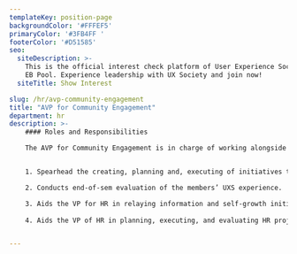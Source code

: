```yaml
---
templateKey: position-page
backgroundColor: '#FFFEF5'
primaryColor: '#3FB4FF '
footerColor: '#D51585'
seo:
  siteDescription: >-
    This is the official interest check platform of User Experience Society for
    EB Pool. Experience leadership with UX Society and join now!
  siteTitle: Show Interest

slug: /hr/avp-community-engagement
title: "AVP for Community Engagement"
department: hr
description: >-
    #### Roles and Responsibilities

    The AVP for Community Engagement is in charge of working alongside the VP of Human Resources in engaging with the members of the organization. They should execute the following tasks:


    1. Spearhead the creating, planning and, executing of initiatives that would provide academic support and talent formation for members such as soft skills workshops and bonding activities.

    2. Conducts end-of-sem evaluation of the members’ UXS experience.

    3. Aids the VP for HR in relaying information and self-growth initiatives through group posts and message blasts.
    
    4. Aids the VP of HR in planning, executing, and evaluating HR projects and initiatives.


---
```


